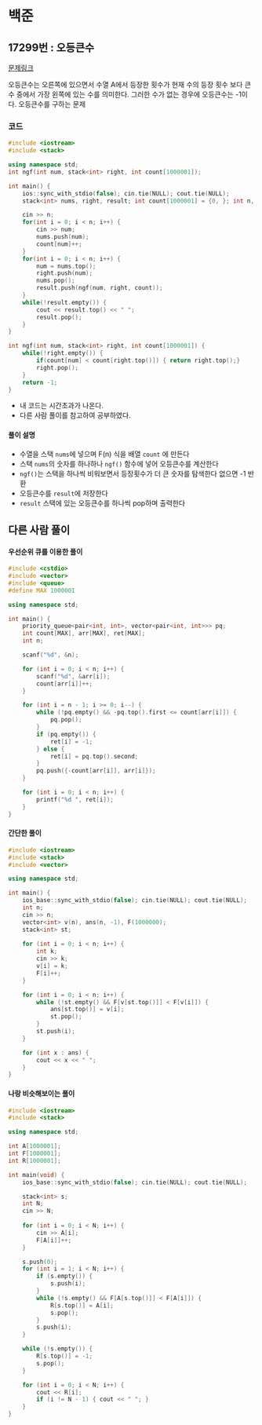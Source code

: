 # 백준

## 17299번 : 오등큰수

[문제링크](https://www.acmicpc.net/problem/17299)

오등큰수는 오른쪽에 있으면서 수열 A에서 등장한 횟수가 현재 수의 등장 횟수 보다 큰 수 중에서 가장 왼쪽에 있는 수를 의미한다. 그러한 수가 없는 경우에 오등큰수는 -1이다. 오등큰수를 구하는 문제


### 코드

```c++
#include <iostream>
#include <stack>

using namespace std;
int ngf(int num, stack<int> right, int count[1000001]);

int main() {
    ios::sync_with_stdio(false); cin.tie(NULL); cout.tie(NULL);
    stack<int> nums, right, result; int count[1000001] = {0, }; int n, num;

    cin >> n;
    for(int i = 0; i < n; i++) {
        cin >> num;
        nums.push(num);
        count[num]++;
    }
    for(int i = 0; i < n; i++) {
        num = nums.top();
        right.push(num);
        nums.pop();
        result.push(ngf(num, right, count));
    }
    while(!result.empty()) {
        cout << result.top() << " ";
        result.pop();
    }
}

int ngf(int num, stack<int> right, int count[1000001]) {
    while(!right.empty()) {
        if(count[num] < count[right.top()]) { return right.top();}
        right.pop();
    }
    return -1;
}
```

- 내 코드는 시간초과가 나온다.
- 다른 사람 풀이를 참고하여 공부하였다.



#### 풀이 설명

- 수열을 스택 `nums`에 넣으며 F(n) 식을 배열 `count` 에 만든다
- 스택 `nums`의 숫자를 하나하나 `ngf()` 함수에 넣어 오등큰수를 계산한다
- `ngf()`는 스택을 하나씩 비워보면서 등장횟수가 더 큰 숫자를 탐색한다
  없으면 -1 반환
- 오등큰수를 `result`에 저장한다
- `result` 스택에 있는 오등큰수를 하나씩 pop하며 출력한다



## 다른 사람 풀이

#### 우선순위 큐를 이용한 풀이

```c++
#include <cstdio>
#include <vector>
#include <queue>
#define MAX 1000001

using namespace std;

int main() {
    priority_queue<pair<int, int>, vector<pair<int, int>>> pq;
    int count[MAX], arr[MAX], ret[MAX];
    int n;

    scanf("%d", &n);

    for (int i = 0; i < n; i++) {
        scanf("%d", &arr[i]);
        count[arr[i]]++;
    }

    for (int i = n - 1; i >= 0; i--) {
        while (!pq.empty() && -pq.top().first <= count[arr[i]]) {
            pq.pop();
        }
        if (pq.empty()) {
            ret[i] = -1;
        } else {
            ret[i] = pq.top().second;
        }
        pq.push({-count[arr[i]], arr[i]});
    }

    for (int i = 0; i < n; i++) {
        printf("%d ", ret[i]);
    }
}
```



#### 간단한 풀이

```c++
#include <iostream>
#include <stack>
#include <vector>

using namespace std;

int main() {
    ios_base::sync_with_stdio(false); cin.tie(NULL); cout.tie(NULL);
    int n;
    cin >> n;
    vector<int> v(n), ans(n, -1), F(1000000);
    stack<int> st;
    
    for (int i = 0; i < n; i++) {
        int k;
        cin >> k;
        v[i] = k;
        F[i]++;
    }

    for (int i = 0; i < n; i++) {
        while (!st.empty() && F[v[st.top()]] < F[v[i]]) {
            ans[st.top()] = v[i];
            st.pop();
        }
        st.push(i);
    }

    for (int x : ans) {
        cout << x << " ";
    }
}
```

#### 나랑 비슷해보이는 풀이

```c++
#include <iostream>
#include <stack>

using namespace std;

int A[1000001];
int F[1000001];
int R[1000001];

int main(void) {
    ios_base::sync_with_stdio(false); cin.tie(NULL); cout.tie(NULL);

    stack<int> s;
    int N;
    cin >> N;
    
    for (int i = 0; i < N; i++) {
        cin >> A[i];
        F[A[i]]++;
    }

    s.push(0);
    for (int i = 1; i < N; i++) {
        if (s.empty()) {
            s.push(i);
        }
        while (!s.empty() && F[A[s.top()]] < F[A[i]]) {
            R[s.top()] = A[i];
            s.pop();
        }
        s.push(i);
    }

    while (!s.empty()) {
        R[s.top()] = -1;
        s.pop();
    }

    for (int i = 0; i < N; i++) {
        cout << R[i];
        if (i != N - 1) { cout << " "; }
    }
}
```